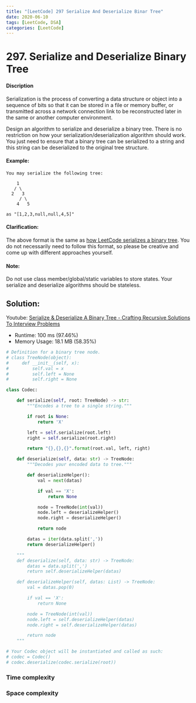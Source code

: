 ```yaml
---
title: "[LeetCode] 297 Serialize And Deserialize Binar Tree"
date: 2020-06-10
tags: [LeetCode, DSA]
categories: [LeetCode]
---
```


# 297. Serialize and Deserialize Binary Tree

#### Discription

Serialization is the process of converting a data structure or object into a sequence of bits so that it can be stored in a file or memory buffer, or transmitted across a network connection link to be reconstructed later in the same or another computer environment.

Design an algorithm to serialize and deserialize a binary tree. There is no restriction on how your serialization/deserialization algorithm should work. You just need to ensure that a binary tree can be serialized to a string and this string can be deserialized to the original tree structure.


#### Example:

```
You may serialize the following tree:

    1
   / \
  2   3
     / \
    4   5

as "[1,2,3,null,null,4,5]"
```

#### Clarification:

The above format is the same as [how LeetCode serializes a binary tree](https://support.leetcode.com/hc/en-us/sections/360002895993-Technical-Questions). You do not necessarily need to follow this format, so please be creative and come up with different approaches yourself.

#### Note:

Do not use class member/global/static variables to store states. Your serialize and deserialize algorithms should be stateless.

## Solution:

Youtube: [Serialize & Deserialize A Binary Tree - Crafting Recursive Solutions To Interview Problems](https://www.youtube.com/watch?v=suj1ro8TIVY)

- Runtime: 100 ms (97.46%)
- Memory Usage: 18.1 MB (58.35%)

```python
# Definition for a binary tree node.
# class TreeNode(object):
#     def __init__(self, x):
#         self.val = x
#         self.left = None
#         self.right = None

class Codec:

    def serialize(self, root: TreeNode) -> str:
        """Encodes a tree to a single string."""

        if root is None:
            return 'X'

        left = self.serialize(root.left)
        right = self.serialize(root.right)

        return "{},{},{}".format(root.val, left, right)

    def deserialize(self, data: str) -> TreeNode:
        """Decodes your encoded data to tree."""

        def deserializeHelper():
            val = next(datas)

            if val == 'X':
                return None

            node = TreeNode(int(val))
            node.left = deserializeHelper()
            node.right = deserializeHelper()

            return node

        datas = iter(data.split(','))
        return deserializeHelper()

    """
    def deserialize(self, data: str) -> TreeNode:
        datas = data.split(',')
        return self.deserializeHelper(datas)

    def deserializeHelper(self, datas: List) -> TreeNode:
        val = datas.pop(0)

        if val == 'X':
            return None

        node = TreeNode(int(val))
        node.left = self.deserializeHelper(datas)
        node.right = self.deserializeHelper(datas)

        return node
    """

# Your Codec object will be instantiated and called as such:
# codec = Codec()
# codec.deserialize(codec.serialize(root))
```

### Time complexity

### Space complexity
